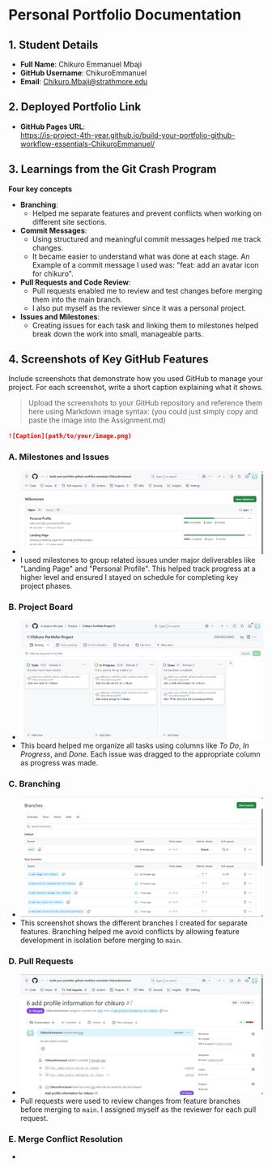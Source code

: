 # Personal Portfolio Documentation

## 1. Student Details

- **Full Name**: Chikuro Emmanuel Mbaji
- **GitHub Username**: ChikuroEmmanuel
- **Email**: Chikuro.Mbaji@strathmore.edu

## 2. Deployed Portfolio Link

- **GitHub Pages URL**:  
   https://is-project-4th-year.github.io/build-your-portfolio-github-workflow-essentials-ChikuroEmmanuel/

## 3. Learnings from the Git Crash Program

**Four key concepts** 
- **Branching**:
  - Helped me separate features and prevent conflicts when working on            different site sections. 
- **Commit Messages**:
  - Using structured and meaningful commit messages helped me track changes.
  - It became easier to understand what was done at each stage. An Example       of a commit message I used was: "feat: add an avatar icon for chikuro".
- **Pull Requests and Code Review**:
  - Pull requests enabled me to review and test changes before merging them      into the main branch.
  - I also put myself as the reviewer since it was a personal project. 
- **Issues and Milestones**:
  - Creating issues for each task and linking them to milestones helped          break down the work into small, manageable parts.


## 4. Screenshots of Key GitHub Features

Include screenshots that demonstrate how you used GitHub to manage your project. For each screenshot, write a short caption explaining what it shows.

> Upload the screenshots to your GitHub repository and reference them here using Markdown image syntax:
> (you could just simply copy and paste the image into the Assignment.md)

```markdown
![Caption](path/to/your/image.png)
```

### A. Milestones and Issues

- ![Milestones](assets/Milestones.png)
- I used milestones to group related issues under major deliverables like "Landing Page" and "Personal Profile". This helped track progress at a higher level and ensured I stayed on schedule for completing key project phases.

### B. Project Board

- ![Project Board](assets/ProjectBoard.png) 
- This board helped me organize all tasks using columns like *To Do*, *In Progress*, and *Done*. Each issue was dragged to the appropriate column as progress was made.
### C. Branching

- ![Branching](assets/Branches.png)
- This screenshot shows the different branches I created for separate features. Branching helped me avoid conflicts by allowing feature development in isolation before merging to `main`.

### D. Pull Requests
- ![Pull Requests](assets/MergeRequest.png)
- Pull requests were used to review changes from feature branches before merging to `main`. I assigned myself as the reviewer for each pull request.

### E. Merge Conflict Resolution

- 
